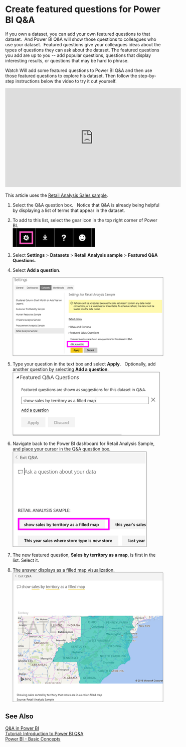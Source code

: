 ﻿<properties
   pageTitle="Create featured questions for Power BI Q&A"
   description="Documentation on how to create featured questions for Power BI Q&A"
   services="powerbi"
   documentationCenter=""
   authors="mihart"
   manager="mblythe"
   backup=""
   editor=""
   tags=""
   featuredVideoId="r6_i3O0km8o"
   qualityFocus="no"
   qualityDate=""/>

<tags
   ms.service="powerbi"
   ms.devlang="NA"
   ms.topic="article"
   ms.tgt_pltfrm="NA"
   ms.workload="powerbi"
   ms.date="08/11/2016"
   ms.author="mihart"/>

# Create featured questions for Power BI Q&A  

If you own a dataset, you can add your own featured questions to that dataset.  And Power BI Q&A will show those questions to colleagues who use your dataset.  Featured questions give your colleagues ideas about the types of questions they can ask about the dataset. The featured questions you add are up to you -- add popular questions, questions that display interesting results, or questions that may be hard to phrase.

Watch Will add some featured questions to Power BI Q&A and then use those featured questions to explore his dataset. Then follow the step-by-step instructions below the video to try it out yourself.
<iframe width="560" height="315" src="https://www.youtube.com/embed/r6_i3O0km8o" frameborder="0" allowfullscreen></iframe>


This article uses the [Retail Analysis Sales sample](powerbi-sample-datasets.md).

1.  Select the Q&A question box.   Notice that Q&A is already being helpful by displaying a list of terms that appear in the dataset.

2.  To add to this list, select the gear icon in the top right corner of Power BI.  
    ![](media/powerbi-service-q-and-a-create-featured-questions/PBI_gearIcon2.jpg)

3.  Select **Settings** &gt; **Datasets** &gt; **Retail Analysis sample** &gt; **Featured Q&A Questions**.  

4.  Select **Add a question**.

    ![](media/powerbi-service-q-and-a-create-featured-questions/power-bi-settings.png)

5.  Type your question in the text box and select **Apply**.   Optionally, add another question by selecting **Add a question**.  
    ![](media/powerbi-service-q-and-a-create-featured-questions/power-bi-type-featured-question.png)

6.  Navigate back to the Power BI dashboard for Retail Analysis Sample, and place your cursor in the Q&A question box.   
    ![](media/powerbi-service-q-and-a-create-featured-questions/power-bi-featured-q.png)

7.  The new featured question, **Sales by territory as a map**, is first in the list. Select it.  

8.  The answer displays as a filled map visualization.  
    ![](media/powerbi-service-q-and-a-create-featured-questions/power-bi-filled-map.png)

## See Also
[Q&A in Power BI](powerbi-service-q-and-a.md)  
[Tutorial: Introduction to Power BI Q&A](powerbi-service-tutorial-introduction-to-q-and-a.md)  
[Power BI - Basic Concepts](powerbi-service-basic-concepts.md)  
